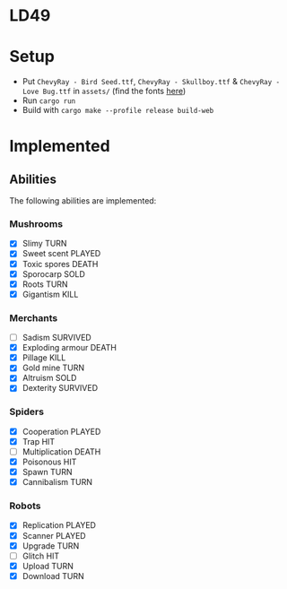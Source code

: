 # LD49

# Setup

- Put `ChevyRay - Bird Seed.ttf`, `ChevyRay - Skullboy.ttf` & `ChevyRay - Love Bug.ttf` in `assets/` (find the fonts [here](https://chevyray.itch.io/pixel-fonts))
- Run `cargo run`
- Build with `cargo make --profile release build-web`

# Implemented

## Abilities

The following abilities are implemented:

### Mushrooms

- [x] Slimy TURN
- [x] Sweet scent PLAYED
- [x] Toxic spores DEATH
- [x] Sporocarp SOLD
- [x] Roots TURN
- [x] Gigantism KILL

### Merchants

- [ ] Sadism SURVIVED
- [x] Exploding armour DEATH
- [x] Pillage KILL
- [x] Gold mine TURN
- [x] Altruism SOLD
- [x] Dexterity SURVIVED

### Spiders

- [x] Cooperation PLAYED
- [x] Trap HIT
- [ ] Multiplication DEATH
- [x] Poisonous HIT
- [x] Spawn TURN 
- [x] Cannibalism TURN

### Robots

- [x] Replication PLAYED
- [x] Scanner PLAYED
- [x] Upgrade TURN
- [ ] Glitch HIT
- [x] Upload TURN
- [x] Download TURN
